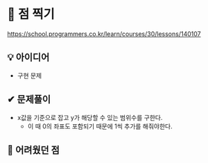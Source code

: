 # 🔎 점 찍기

https://school.programmers.co.kr/learn/courses/30/lessons/140107

## 💡 아이디어

- 구현 문제

## ✔ 문제풀이

- x값을 기준으로 잡고 y가 해당할 수 있는 범위수를 구한다.
  - 이 때 0의 좌표도 포함되기 때문에 1씩 추가를 해줘야한다.

## 🤕 어려웠던 점
